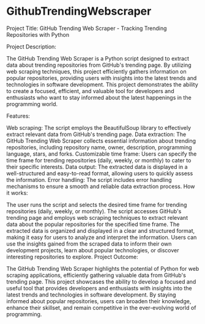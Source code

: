 # GithubTrendingWebscraper

Project Title: GitHub Trending Web Scraper - Tracking Trending Repositories with Python

Project Description:

The GitHub Trending Web Scraper is a Python script designed to extract data about trending repositories from GitHub's trending page. By utilizing web scraping techniques, this project efficiently gathers information on popular repositories, providing users with insights into the latest trends and technologies in software development. This project demonstrates the ability to create a focused, efficient, and valuable tool for developers and enthusiasts who want to stay informed about the latest happenings in the programming world.

Features:

Web scraping: The script employs the BeautifulSoup library to effectively extract relevant data from GitHub's trending page.
Data extraction: The GitHub Trending Web Scraper collects essential information about trending repositories, including repository name, owner, description, programming language, stars, and forks.
Customizable time frame: Users can specify the time frame for trending repositories (daily, weekly, or monthly) to cater to their specific interests.
Data output: The extracted data is displayed in a well-structured and easy-to-read format, allowing users to quickly assess the information.
Error handling: The script includes error handling mechanisms to ensure a smooth and reliable data extraction process.
How it works:

The user runs the script and selects the desired time frame for trending repositories (daily, weekly, or monthly).
The script accesses GitHub's trending page and employs web scraping techniques to extract relevant data about the popular repositories for the specified time frame.
The extracted data is organized and displayed in a clear and structured format, making it easy for users to analyze and interpret the information.
Users can use the insights gained from the scraped data to inform their own development projects, learn about popular technologies, or discover interesting repositories to explore.
Project Outcome:

The GitHub Trending Web Scraper highlights the potential of Python for web scraping applications, efficiently gathering valuable data from GitHub's trending page. This project showcases the ability to develop a focused and useful tool that provides developers and enthusiasts with insights into the latest trends and technologies in software development. By staying informed about popular repositories, users can broaden their knowledge, enhance their skillset, and remain competitive in the ever-evolving world of programming.
